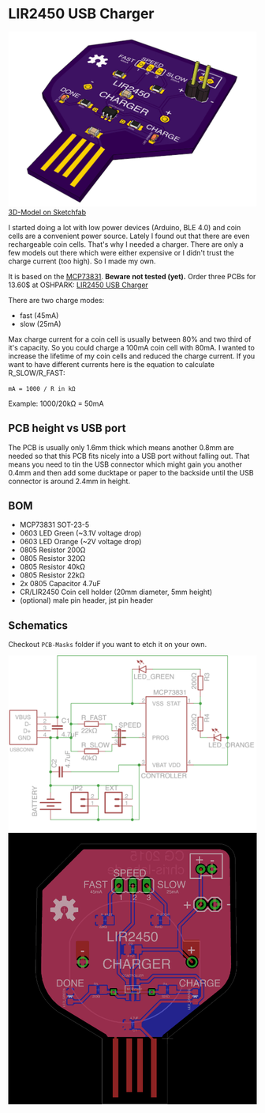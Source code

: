 # LIR2450 USB Charger

![3D-Model](3D-Model/3D-Model.jpg?raw=true)
[3D-Model on Sketchfab](https://sketchfab.com/models/f6b9f5c950564a3f85bb46c3d435a189)

I started doing a lot with low power devices (Arduino, BLE 4.0) and coin cells are a convenient power source. Lately I found out that there are even rechargeable coin cells. That's why I needed a charger. There are only a few models out there which were either expensive or I didn't trust the charge current (too high). So I made my own. 

It is based on the [MCP73831](https://www.sparkfun.com/datasheets/Prototyping/Batteries/MCP73831T.pdf). **Beware not tested (yet).**
Order three PCBs for 13.60$ at OSHPARK: [LIR2450 USB Charger](https://oshpark.com/projects/roORU8h6)

There are two charge modes:
 
- fast (45mA)
- slow (25mA)

Max charge current for a coin cell is usually between 80% and two third of it's capacity. So you could charge a 100mA coin cell with 80mA. I wanted to increase the lifetime of my coin cells and reduced the charge current. If you want to have different currents here is the equation to calculate R_SLOW/R_FAST:

`mA = 1000 / R in kΩ`

Example: 1000/20kΩ = 50mA

## PCB height vs USB port

The PCB is usually only 1.6mm thick which means another 0.8mm are needed so that this PCB fits nicely into a USB port without falling out. That means you need to tin the USB connector which might gain you another 0.4mm and then add some ducktape or paper to the backside until the USB connector is around 2.4mm in height.

## BOM

- MCP73831 SOT-23-5
- 0603 LED Green (~3.1V voltage drop)
- 0603 LED Orange (~2V voltage drop)
- 0805 Resistor 200Ω
- 0805 Resistor 320Ω
- 0805 Resistor 40kΩ
- 0805 Resistor 22kΩ
- 2x 0805 Capacitor 4.7uF
- CR/LIR2450 Coin cell holder (20mm diameter, 5mm height)
- (optional) male pin header, jst pin header

## Schematics

Checkout `PCB-Masks` folder if you want to etch it on your own.

![Schematics](Schematics.png?raw=true)
![PCB-Overview](OverviewBoard.png?raw=true)
